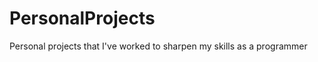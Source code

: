 PersonalProjects
================

Personal projects that I've worked to sharpen my skills as a programmer
